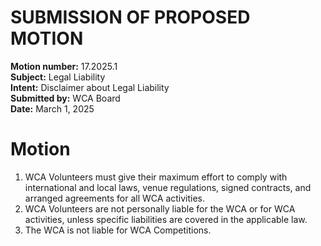 # SUBMISSION OF PROPOSED MOTION

**Motion number:** 17.2025.1  
**Subject:** Legal Liability  
**Intent:** Disclaimer about Legal Liability  
**Submitted by:** WCA Board  
**Date:** March 1, 2025

# Motion

1. WCA Volunteers must give their maximum effort to comply with international and local laws, venue regulations, signed contracts, and arranged agreements for all WCA activities.
2. WCA Volunteers are not personally liable for the WCA or for WCA activities, unless specific liabilities are covered in the applicable law.
3. The WCA is not liable for WCA Competitions.
